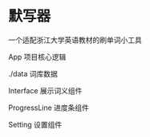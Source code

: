 # 默写器

一个适配浙江大学英语教材的刷单词小工具

App 项目核心逻辑

./data 词库数据

Interface 展示词义组件

ProgressLine 进度条组件

Setting 设置组件